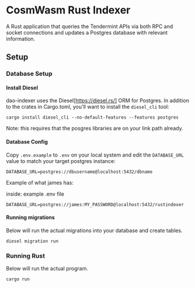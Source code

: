 
# CosmWasm Rust Indexer
A Rust application that queries the Tendermint APIs via both RPC and socket connections and updates a Postgres database with relevant information.

## Setup

### Database Setup

#### Install Diesel
dao-indexer uses the Diesel[https://diesel.rs/] ORM for Postgres. In addition
to the crates in Cargo.toml, you'll want to install the `diesel_cli` tool:

`cargo install diesel_cli --no-default-features --features postgres`

Note: this requires that the posgres libraries are on your link path already.

#### Database Config
Copy `.env.example` to `.env` on your local system and edit the `DATABASE_URL` value to match your target postgres instance:

`DATABASE_URL=postgres://dbusername@localhost:5432/dbname`

Example of what james has:

inside: example .env file
```
DATABASE_URL=postgres://james:MY_PASSWORD@localhost:5432/rustindexer
```

#### Running migrations
Below will run the actual migrations into your database and create tables.
```
diesel migration run
```

### Running Rust
Below will run the actual program.
```
cargo run
```
